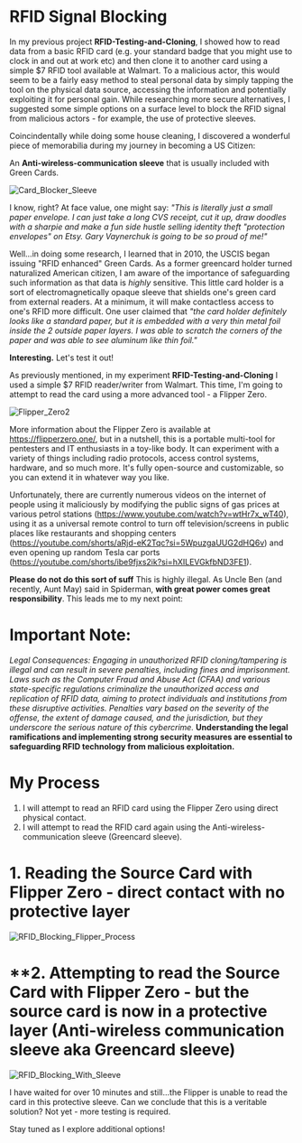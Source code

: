 # RFID Signal Blocking

In my previous project **RFID-Testing-and-Cloning**, I showed how to read data from a basic RFID card (e.g. your standard badge that you might use to clock in and out at work etc) and then clone it to another card using a simple $7 RFID tool available at Walmart. To a malicious actor, this would seem to be a fairly easy method to steal personal data by simply tapping the tool on the physical data source, accessing the information and potentially exploiting it for personal gain. While researching more secure alternatives, I suggested some simple options on a surface level to block the RFID signal from malicious actors - for example, the use of protective sleeves.

Coincindentally while doing some house cleaning, I discovered a wonderful piece of memorabilia during my journey in becoming a US Citizen: 

An **Anti-wireless-communication sleeve** that is usually included with Green Cards.

![Card_Blocker_Sleeve](https://github.com/nivvoudit/RFID-Blocking/assets/25519970/88f08fd3-4ecc-4968-811b-74215e9a22c8)

I know, right? At face value, one might say: *"This is literally just a small paper envelope. I can just take a long CVS receipt, cut it up, draw doodles with a sharpie and make a fun side hustle selling identity theft "protection envelopes" on Etsy. Gary Vaynerchuk is going to be so proud of me!"*

Well...in doing some research, I learned that in 2010, the USCIS began issuing "RFID enhanced" Green Cards. As a former greencard holder turned naturalized American citizen, I am aware of the importance of safeguarding such information as that data is *highly* sensitive. This little card holder is a sort of electromagnetically opaque sleeve that shields one's green card from external readers. At a minimum, it will make contactless access to one's RFID more difficult. One user claimed that *"the card holder definitely looks like a standard paper, but it is embedded with a very thin metal foil inside the 2 outside paper layers. I was able to scratch the corners of the paper and was able to see aluminum like thin foil."* 

**Interesting.** Let's test it out!

As previously mentioned, in my experiment **RFID-Testing-and-Cloning** I used a simple $7 RFID reader/writer from Walmart. This time, I'm going to attempt to read the card using a more advanced tool - a Flipper Zero.

![Flipper_Zero2](https://github.com/nivvoudit/RFID-Blocking/assets/25519970/acdc936f-78ba-485c-8acc-8bc9f1c1c42b)

More information about the Flipper Zero is available at https://flipperzero.one/, but in a nutshell, this is a portable multi-tool for pentesters and IT enthusiasts in a toy-like body. It can experiment with a variety of things including radio protocols, access control systems, hardware, and so much more. It's fully open-source and customizable, so you can extend it in whatever way you like. 

Unfortunately, there are currently numerous videos on the internet of people using it maliciously by modifying the public signs of gas prices at various petrol stations (https://www.youtube.com/watch?v=wtHr7x_wT40), using it as a universal remote control to turn off television/screens in public places like restaurants and shopping centers (https://youtube.com/shorts/aRjd-eK2Tqc?si=5WpuzgaUUG2dHQ6v) and even opening up random Tesla car ports (https://youtube.com/shorts/ibe9fjxs2ik?si=hXILEVGkfbND3FE1). 

**Please do not do this sort of suff** This is highly illegal. As Uncle Ben (and recently, Aunt May) said in Spiderman, **with great power comes great responsibility**. This leads me to my next point:

# Important Note:
*Legal Consequences:*
*Engaging in unauthorized RFID cloning/tampering is illegal and can result in severe penalties, including fines and imprisonment. Laws such as the Computer Fraud and Abuse Act (CFAA) and various state-specific regulations criminalize the unauthorized access and replication of RFID data, aiming to protect individuals and institutions from these disruptive activities. Penalties vary based on the severity of the offense, the extent of damage caused, and the jurisdiction, but they underscore the serious nature of this cybercrime.*
**Understanding the legal ramifications and implementing strong security measures are essential to safeguarding RFID technology from malicious exploitation.**


# My Process
1. I will attempt to read an RFID card using the Flipper Zero using direct physical contact.
2. I will attempt to read the RFID card again using the Anti-wireless-communication sleeve (Greencard sleeve).

# **1. Reading the Source Card with Flipper Zero - direct contact with no protective layer**

![RFID_Blocking_Flipper_Process](https://github.com/nivvoudit/RFID-Blocking/assets/25519970/f3bdf462-687e-47a6-a156-2c44795ba917)



# **2. Attempting to read the Source Card with Flipper Zero - but the source card is now in a protective layer (Anti-wireless communication sleeve aka Greencard sleeve)

![RFID_Blocking_With_Sleeve](https://github.com/nivvoudit/RFID-Blocking/assets/25519970/f3d518da-0eec-43c3-aeb8-e926adb995d2)

I have waited for over 10 minutes and still...the Flipper is unable to read the card in this protective sleeve. Can we conclude that this is a veritable solution? Not yet - more testing is required.

Stay tuned as I explore additional options!






